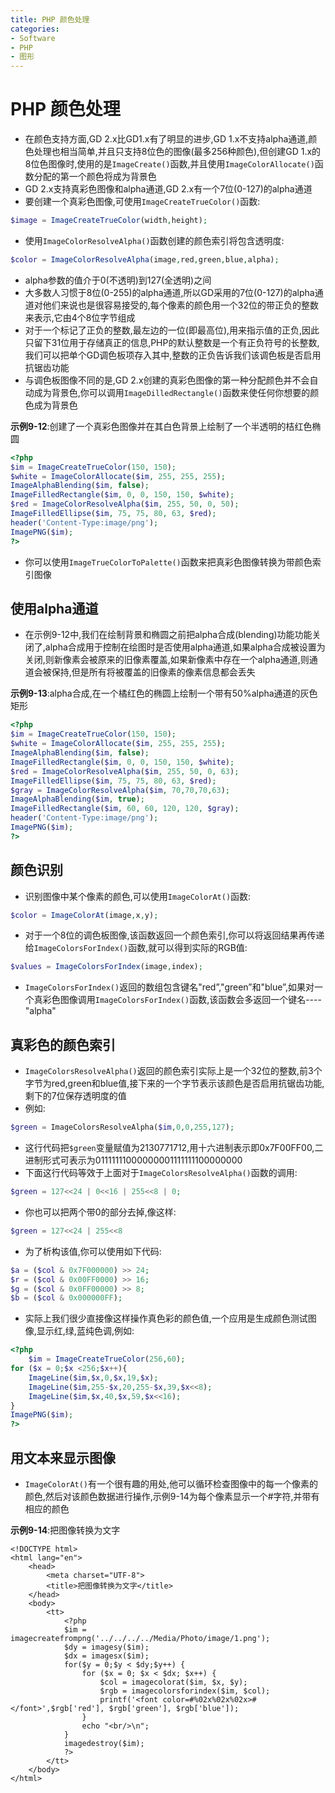 ```yaml
---
title: PHP 颜色处理
categories:
- Software
- PHP
- 图形
---
```

# PHP 颜色处理

- 在颜色支持方面,GD 2.x比GD1.x有了明显的进步,GD 1.x不支持alpha通道,颜色处理也相当简单,并且只支持8位色的图像(最多256种颜色),但创建GD 1.x的8位色图像时,使用的是`ImageCreate()`函数,并且使用`ImageColorAllocate()`函数分配的第一个颜色将成为背景色
- GD 2.x支持真彩色图像和alpha通道,GD 2.x有一个7位(0-127)的alpha通道
- 要创建一个真彩色图像,可使用`ImageCreateTrueColor()`函数:

```php
$image = ImageCreateTrueColor(width,height);
```

- 使用`ImageColorResolveAlpha()`函数创建的颜色索引将包含透明度:

```php
$color = ImageColorResolveAlpha(image,red,green,blue,alpha);
```

- alpha参数的值介于0(不透明)到127(全透明)之间
- 大多数人习惯于8位(0-255)的alpha通道,所以GD采用的7位(0-127)的alpha通道对他们来说也是很容易接受的,每个像素的颜色用一个32位的带正负的整数来表示,它由4个8位字节组成
- 对于一个标记了正负的整数,最左边的一位(即最高位),用来指示值的正负,因此只留下31位用于存储真正的信息,PHP的默认整数是一个有正负符号的长整数,我们可以把单个GD调色板项存入其中,整数的正负告诉我们该调色板是否启用抗锯齿功能
- 与调色板图像不同的是,GD 2.x创建的真彩色图像的第一种分配颜色并不会自动成为背景色,你可以调用`ImageDilledRectangle()`函数来使任何你想要的颜色成为背景色

**示例9-12**:创建了一个真彩色图像并在其白色背景上绘制了一个半透明的桔红色椭圆

```php
<?php
$im = ImageCreateTrueColor(150, 150);
$white = ImageColorAllocate($im, 255, 255, 255);
ImageAlphaBlending($im, false);
ImageFilledRectangle($im, 0, 0, 150, 150, $white);
$red = ImageColorResolveAlpha($im, 255, 50, 0, 50);
ImageFilledEllipse($im, 75, 75, 80, 63, $red);
header('Content-Type:image/png');
ImagePNG($im);
?>
```

- 你可以使用`ImageTrueColorToPalette()`函数来把真彩色图像转换为带颜色索引图像

## 使用alpha通道

- 在示例9-12中,我们在绘制背景和椭圆之前把alpha合成(blending)功能功能关闭了,alpha合成用于控制在绘图时是否使用alpha通道,如果alpha合成被设置为关闭,则新像素会被原来的旧像素覆盖,如果新像素中存在一个alpha通道,则通道会被保持,但是所有将被覆盖的旧像素的像素信息都会丢失

**示例9-13**:alpha合成,在一个橘红色的椭圆上绘制一个带有50%alpha通道的灰色矩形

```php
<?php
$im = ImageCreateTrueColor(150, 150);
$white = ImageColorAllocate($im, 255, 255, 255);
ImageAlphaBlending($im, false);
ImageFilledRectangle($im, 0, 0, 150, 150, $white);
$red = ImageColorResolveAlpha($im, 255, 50, 0, 63);
ImageFilledEllipse($im, 75, 75, 80, 63, $red);
$gray = ImageColorResolveAlpha($im, 70,70,70,63);
ImageAlphaBlending($im, true);
ImageFilledRectangle($im, 60, 60, 120, 120, $gray);
header('Content-Type:image/png');
ImagePNG($im);
?>
```

## 颜色识别

- 识别图像中某个像素的颜色,可以使用`ImageColorAt()`函数:

```php
$color = ImageColorAt(image,x,y);
```

- 对于一个8位的调色板图像,该函数返回一个颜色索引,你可以将返回结果再传递给`ImageColorsForIndex()`函数,就可以得到实际的RGB值:

```php
$values = ImageColorsForIndex(image,index);
```

- `ImageColorsForIndex()`返回的数组包含键名"red”,"green”和"blue”,如果对一个真彩色图像调用`ImageColorsForIndex()`函数,该函数会多返回一个键名----"alpha"

## 真彩色的颜色索引

- `ImageColorsResolveAlpha()`返回的颜色索引实际上是一个32位的整数,前3个字节为red,green和blue值,接下来的一个字节表示该颜色是否启用抗锯齿功能,剩下的7位保存透明度的值
- 例如:

```php
$green = ImageColorsResolveAlpha($im,0,0,255,127);
```

- 这行代码把`$green`变量赋值为2130771712,用十六进制表示即0x7F00FF00,二进制形式可表示为01111111000000001111111100000000
- 下面这行代码等效于上面对于`ImageColorsResolveAlpha()`函数的调用:

```php
$green = 127<<24 | 0<<16 | 255<<8 | 0;
```

- 你也可以把两个带0的部分去掉,像这样:

```php
$green = 127<<24 | 255<<8
```

- 为了析构该值,你可以使用如下代码:

```php
$a = ($col & 0x7F000000) >> 24;
$r = ($col & 0x00FF0000) >> 16;
$g = ($col & 0x0FF00000) >> 8;
$b = ($col & 0x000000FF);
```

- 实际上我们很少直接像这样操作真色彩的颜色值,一个应用是生成颜色测试图像,显示红,绿,蓝纯色调,例如:

```php
<?php
    $im = ImageCreateTrueColor(256,60);
for ($x = 0;$x <256;$x++){
    ImageLine($im,$x,0,$x,19,$x);
    ImageLine($im,255-$x,20,255-$x,39,$x<<8);
    ImageLine($im,$x,40,$x,59,$x<<16);
}
ImagePNG($im);
?>
```

## 用文本来显示图像

- `ImageColorAt()`有一个很有趣的用处,他可以循环检查图像中的每一个像素的颜色,然后对该颜色数据进行操作,示例9-14为每个像素显示一个#字符,并带有相应的颜色

**示例9-14**:把图像转换为文字

```php+HTML
<!DOCTYPE html>
<html lang="en">
    <head>
        <meta charset="UTF-8">
        <title>把图像转换为文字</title>
    </head>
    <body>
        <tt>
            <?php
            $im = imagecreatefrompng('../../../../Media/Photo/image/1.png');
            $dy = imagesy($im);
            $dx = imagesx($im);
            for($y = 0;$y < $dy;$y++) {
                for ($x = 0; $x < $dx; $x++) {
                    $col = imagecolorat($im, $x, $y);
                    $rgb = imagecolorsforindex($im, $col);
                    printf('<font color=#%02x%02x%02x>#</font>',$rgb['red'], $rgb['green'], $rgb['blue']);
                }
                echo "<br/>\n";
            }
            imagedestroy($im);
            ?>
        </tt>
    </body>
</html>
```

